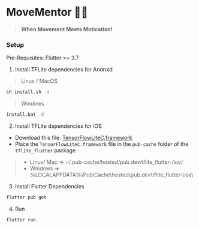 # MoveMentor 💃🏻

> #### When Movement Meets Motication!

### Setup

Pre-Requisites: Flutter >= 3.7

1. Install TFLite dependencies for Android

> Linux / MacOS

```sh
sh install.sh -d
```

> Windows

```sh
install.bat -d
```

2. Install TFLite dependencies for iOS

- Download this file: [TensorFlowLiteC.framework](https://github.com/am15h/tflite_flutter_plugin/releases/download/v0.5.0/TensorFlowLiteC.framework.zip)
- Place the `TensorFlowLiteC.framework` file in the `pub-cache` folder of the `tflite_flutter` package

> - Linux/ Mac => ~/.pub-cache/hosted/pub.dev/tflite_flutter-<version>/ios/
> - Windows => %LOCALAPPDATA%\Pub\Cache\hosted\pub.dev\tflite_flutter-<version>\ios\

3. Install Flutter Dependencies

```sh
flutter pub get
```

4. Run

```
flutter run
```

